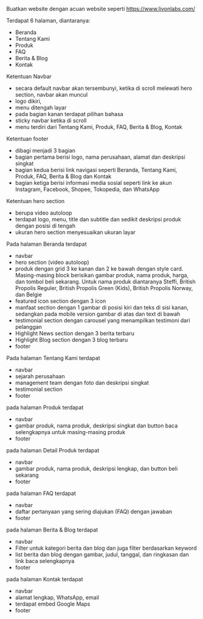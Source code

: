 Buatkan website dengan acuan website seperti https://www.livonlabs.com/

Terdapat 6 halaman, diantaranya:

- Beranda
- Tentang Kami
- Produk
- FAQ
- Berita & Blog
- Kontak

Ketentuan Navbar

- secara default navbar akan tersembunyi, ketika di scroll melewati hero section, navbar akan muncul
- logo dikiri,
- menu ditengah layar
- pada bagian kanan terdapat pilihan bahasa
- sticky navbar ketika di scroll
- menu terdiri dari Tentang Kami, Produk, FAQ, Berita & Blog, Kontak

Ketentuan footer

- dibagi menjadi 3 bagian
- bagian pertama berisi logo, nama perusahaan, alamat dan deskripsi singkat
- bagian kedua berisi link navigasi seperti Beranda, Tentang Kami, Produk, FAQ, Berita & Blog dan Kontak
- bagian ketiga berisi informasi media sosial seperti link ke akun Instagram, Facebook, Shopee, Tokopedia, dan WhatsApp

Ketentuan hero section

- berupa video autoloop
- terdapat logo, menu, title dan subtitle dan sedikit deskripsi produk dengan posisi di tengah
- ukuran hero section menyesuaikan ukuran layar

Pada halaman Beranda terdapat

- navbar
- hero section (video autoloop)
- produk dengan grid 3 ke kanan dan 2 ke bawah dengan style card. Masing-masing block berisikan gambar produk, nama produk, harga, dan tombol beli sekarang. Untuk nama produk diantaranya Steffi, British Propolis Reguler, British Propolis Green (Kids), British Propolis Norway, dan Belgie
- featured icon section dengan 3 icon
- manfaat section dengan 1 gambar di posisi kiri dan teks di sisi kanan, sedangkan pada mobile version gambar di atas dan text di bawah
- testimonial section dengan carousel yang menampilkan testimoni dari pelanggan
- Highlight News section dengan 3 berita terbaru
- Highlight Blog section dengan 3 blog terbaru
- footer

Pada halaman Tentang Kami terdapat

- navbar
- sejarah perusahaan
- management team dengan foto dan deskripsi singkat
- testimonial section
- footer

pada halaman Produk terdapat

- navbar
- gambar produk, nama produk, deskripsi singkat dan button baca selengkapnya untuk masing-masing produk
- footer

pada halaman Detail Produk terdapat

- navbar
- gambar produk, nama produk, deskripsi lengkap, dan button beli sekarang
- footer

pada halaman FAQ terdapat

- navbar
- daftar pertanyaan yang sering diajukan (FAQ) dengan jawaban
- footer

pada halaman Berita & Blog terdapat

- navbar
- Filter untuk kategori berita dan blog dan juga filter berdasarkan keyword
- list berita dan blog dengan gambar, judul, tanggal, dan ringkasan dan link baca selengkapnya
- footer

pada halaman Kontak terdapat

- navbar
- alamat lengkap, WhatsApp, email
- terdapat embed Google Maps
- footer
